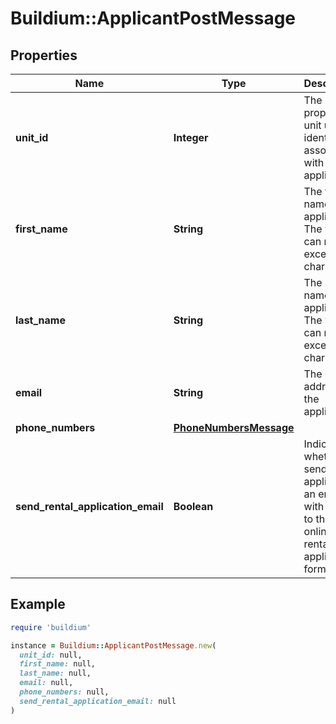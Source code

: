# Buildium::ApplicantPostMessage

## Properties

| Name | Type | Description | Notes |
| ---- | ---- | ----------- | ----- |
| **unit_id** | **Integer** | The rental property unit unique identifier to associate with the applicant. | [optional] |
| **first_name** | **String** | The first name of the applicant. The value can not exceed 127 characters. |  |
| **last_name** | **String** | The last name of the applicant. The value can not exceed 127 characters. |  |
| **email** | **String** | The email address of the applicant. | [optional] |
| **phone_numbers** | [**PhoneNumbersMessage**](PhoneNumbersMessage.md) |  | [optional] |
| **send_rental_application_email** | **Boolean** | Indicates whether to send the applicant an email with a link to the online rental application form. |  |

## Example

```ruby
require 'buildium'

instance = Buildium::ApplicantPostMessage.new(
  unit_id: null,
  first_name: null,
  last_name: null,
  email: null,
  phone_numbers: null,
  send_rental_application_email: null
)
```


